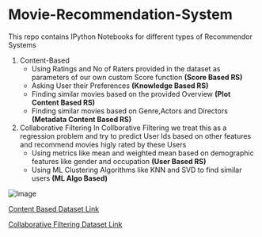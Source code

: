 # Movie-Recommendation-System
This repo contains IPython Notebooks for different types of Recommendor Systems
1. Content-Based
    - Using Ratings and No of Raters provided in the dataset as parameters of our own custom Score function **(Score Based RS)**
    - Asking User their Preferences **(Knowledge Based RS)**
    - Finding similar movies based on the provided Overview  **(Plot Content Based RS)**
    - Finding similar movies based on Genre,Actors and Directors **(Metadata Content Based RS)**
2. Collaborative Filtering
   In Collborative Filtering we treat this as a regression problem and try to predict User Ids based on other features and recommend movies higly rated by these Users
    - Using metrics like mean and weighted mean based on demographic features like gender and occupation **(User Based RS)**
    - Using ML Clustering Algorithms like KNN and SVD to find similar users **(ML Algo Based)**

![Image](https://cache.desktopnexus.com/thumbseg/2188/2188719-bigthumbnail.jpg)

[Content Based Dataset Link](https://www.kaggle.com/rounakbanik/the-movies-dataset)

[Collaborative Filtering Dataset Link](https://www.kaggle.com/prajitdatta/movielens-100k-dataset)
